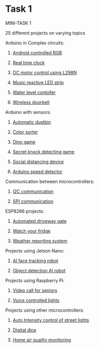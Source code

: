# Task 1
MINI-TASK 1

25 different projects on varying topics

Arduino in Complex circuits:

1. [Android controlled RGB](https://github.com/Snehan2k2/Tasks/blob/master/Arduino%20in%20complex%20circuits/Android%20controlled%20RGB.md)

2. [Real time clock](https://github.com/Snehan2k2/Tasks/blob/master/Arduino%20in%20complex%20circuits/Arduino%20Real%20time%20clock.md)

3. [DC motor control using L298N](https://github.com/Snehan2k2/Tasks/blob/master/Arduino%20in%20complex%20circuits/DC%20motor%20control%20using%20L298N.md)

4. [Music reactive LED strip](https://github.com/Snehan2k2/Tasks/blob/master/Arduino%20in%20complex%20circuits/Music%20reactive%20LED%20strip.md)

5. [Water level contoller](https://github.com/Snehan2k2/Tasks/blob/master/Arduino%20in%20complex%20circuits/Water%20level%20controller.md)

6. [Wireless doorbell](https://github.com/Snehan2k2/Tasks/blob/master/Arduino%20in%20complex%20circuits/Wireless%20Doorbell.md)

Arduino with sensors:

1. [Automatic dustbin](https://github.com/Snehan2k2/Tasks/blob/master/Arduino%20with%20sensors/Automatic%20Dustbin.md)

2. [Color sorter](https://github.com/Snehan2k2/Tasks/blob/master/Arduino%20with%20sensors/Color%20sorter.md)

3. [Dino game](https://github.com/Snehan2k2/Tasks/blob/master/Arduino%20with%20sensors/Dino%20game.md)

4. [Secret knock detecting game](https://github.com/Snehan2k2/Tasks/blob/master/Arduino%20with%20sensors/Secret%20knock%20detecting%20door.md)

5. [Social distancing device](https://github.com/Snehan2k2/Tasks/blob/master/Arduino%20with%20sensors/Social%20Distancing%20machine.md)

6. [Arduino speed detector](https://github.com/Snehan2k2/Tasks/blob/master/Arduino%20with%20sensors/Speed%20detector.md)

Communication between microcontrollers:

1. [I2C communication](https://github.com/Snehan2k2/Tasks/blob/master/Communication%20between%20microcontrollers/I2C%20communication.md)

2. [SPI communication](https://github.com/Snehan2k2/Tasks/blob/master/Communication%20between%20microcontrollers/SPI%20communication.md)

ESP8266 projects:

1. [Automated driveway gate](https://github.com/Snehan2k2/Tasks/blob/master/ESP8266%20projects/Automated%20Driveway%20gate.md)

2. [Watch your fridge](https://github.com/Snehan2k2/Tasks/blob/master/ESP8266%20projects/Watch%20your%20fridge.md)

3. [Weather reporting system](https://github.com/Snehan2k2/Tasks/blob/master/ESP8266%20projects/Weather%20reporting%20system.md)

Projects using Jetson Nano:

1. [AI face tracking robot](https://github.com/Snehan2k2/Tasks/blob/master/Projects%20using%20Jetson%20Nano/AI%20face%20tracking%20robot.md)

2. [Object detection AI robot](https://github.com/Snehan2k2/Tasks/blob/master/Projects%20using%20Jetson%20Nano/Object%20detection%20AI%20robot.md)

Projects using Raspberry Pi:

1. [Video call for seniors](https://github.com/Snehan2k2/Tasks/blob/master/Projects%20using%20Raspberry%20Pi/Video%20call%20for%20seniors.md)

2. [Voice controlled lights](https://github.com/Snehan2k2/Tasks/blob/master/Projects%20using%20Raspberry%20Pi/Voice%20controlled%20lights.md)

Projects using other microcontrollers:

1. [Auto Intensity control of street lights](https://github.com/Snehan2k2/Tasks/blob/master/Projects%20using%20other%20microcontrollers/Auto%20Intensity%20Control%20of%20Street%20Lights.md)

2. [Digital dice](https://github.com/Snehan2k2/Tasks/blob/master/Projects%20using%20other%20microcontrollers/Digital%20Dice%20using%208051.md)

3. [Home air quality monitoring](https://github.com/Snehan2k2/Tasks/blob/master/Projects%20using%20other%20microcontrollers/Home%20air%20quality%20monitoring.md)





  


 

  

  


